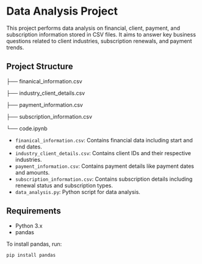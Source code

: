 # Data Analysis Project

This project performs data analysis on financial, client, payment, and subscription information stored in CSV files. It aims to answer key business questions related to client industries, subscription renewals, and payment trends.

## Project Structure
├── finanical_information.csv

├── industry_client_details.csv

├── payment_information.csv

├── subscription_information.csv

└── code.ipynb
* `finanical_information.csv`: Contains financial data including start and end dates.
* `industry_client_details.csv`: Contains client IDs and their respective industries.
* `payment_information.csv`: Contains payment details like payment dates and amounts.
* `subscription_information.csv`: Contains subscription details including renewal status and subscription types.
* `data_analysis.py`: Python script for data analysis.

## Requirements

* Python 3.x
* pandas

To install pandas, run:

```bash
pip install pandas
